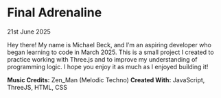 # Final Adrenaline
21st June 2025

Hey there! My name is Michael Beck, and I’m an aspiring developer who
began learning to code in March 2025. This is a small project I
created to practice working with Three.js and to improve my
understanding of programming logic. I hope you enjoy it as much as I
enjoyed building it!

**Music Credits:** Zen_Man (Melodic Techno)
**Created With:** JavaScript, ThreeJS, HTML, CSS